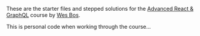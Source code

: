 These are the starter files and stepped solutions for the [Advanced React & GraphQL](https://AdvancedReact.com) course by [Wes Bos](https://WesBos.com/).

This is personal code when working through the course...